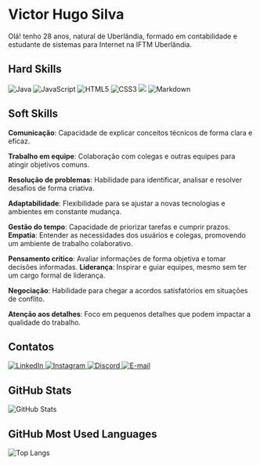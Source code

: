 # Victor Hugo Silva

Olá! tenho 28 anos, natural de Uberlândia, formado em contabilidade e estudante de sistemas para Internet na IFTM Uberlândia.

## Hard Skills

<p>
  <img src="https://img.shields.io/badge/java-%23ED8B00.svg?style=for-the-badge&logo=openjdk&logoColor=white" alt="Java">
  <img src="https://img.shields.io/badge/JavaScript-F7DF1E?style=for-the-badge&logo=javascript&logoColor=black" alt="JavaScript">
  <img src="https://img.shields.io/badge/HTML5-E34F26?style=for-the-badge&logo=html5&logoColor=white" alt="HTML5">
  <img src="https://img.shields.io/badge/CSS3-1572B6?style=for-the-badge&logo=css3&logoColor=white" alt="CSS3">
  <img src="https://img.shields.io/badge/MySQL-00000F?style=for-the-badge&logo=mysql&logoColor=white">
  <img src="https://img.shields.io/badge/Markdown-000?style=for-the-badge&logo=markdown" alt="Markdown">
</p>

##  Soft Skills

**Comunicação**: Capacidade de explicar conceitos técnicos de forma clara e eficaz.

**Trabalho em equipe**: Colaboração com colegas e outras equipes para atingir objetivos comuns.

**Resolução de problemas**: Habilidade para identificar, analisar e resolver desafios de forma criativa.

**Adaptabilidade**: Flexibilidade para se ajustar a novas tecnologias e ambientes em constante mudança.

**Gestão do tempo**: Capacidade de priorizar tarefas e cumprir prazos.
**Empatia**: Entender as necessidades dos usuários e colegas, promovendo um ambiente de trabalho colaborativo.

**Pensamento crítico**: Avaliar informações de forma objetiva e tomar decisões informadas.
**Liderança**: Inspirar e guiar equipes, mesmo sem ter um cargo formal de liderança.

**Negociação**: Habilidade para chegar a acordos satisfatórios em situações de conflito.

**Atenção aos detalhes**: Foco em pequenos detalhes que podem impactar a qualidade do trabalho.

## Contatos

<p>
  <a href="https://www.linkedin.com/in/victor-hhugo-silva/">
    <img src="https://img.shields.io/badge/LinkedIn-0077B5?style=for-the-badge&logo=linkedin&logoColor=white" alt="LinkedIn">
  </a>
  <a href="https://www.instagram.com/victorhbigas/">
    <img src="https://img.shields.io/badge/-Instagram-%23E4405F?style=for-the-badge&logo=instagram&logoColor=white" alt="Instagram">
  </a>
  <a href="https://discord.com/channels/VictorBigas#4020/">
    <img src="https://img.shields.io/badge/Discord-7289DA?style=for-the-badge&logo=discord&logoColor=white" alt="Discord">
  </a>
  <a href="mailto:victorhhugo@hotmail.com">
    <img src="https://img.shields.io/badge/-Email-000?style=for-the-badge&logo=microsoft-outlook&logoColor=007BFF" alt="E-mail">
  </a>
</p>

## GitHub Stats

![GitHub Stats](https://github-readme-stats.vercel.app/api?username=VictorHugoSDev&theme=transparent&bg_color=000&border_color=007BFF&show_icons=true&icon_color=007BFF&title_color=007BFF&text_color=FFF)


## GitHub Most Used Languages

![Top Langs](https://github-readme-stats-git-masterrstaa-rickstaa.vercel.app/api/top-langs/?username=VictorHugoSDev&layout=compact&bg_color=000&border_color=007BFF&title_color=007BFF&text_color=FFF)
